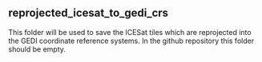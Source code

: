 ## reprojected_icesat_to_gedi_crs

This folder will be used to save the ICESat tiles which are reprojected into the GEDI coordinate reference systems. In the github repository this folder should be empty.